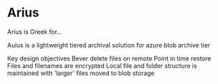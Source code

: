 # Arius
 Arius is Greek for... 

Auius is a lightweight tiered archival solution for azure blob archive tier

Key design objectives
Bever delete files on remote
Point in time restore
Files and filenames are encrypted
Local file and folder structure is maintained with 'larger' files moved to blob storage 
